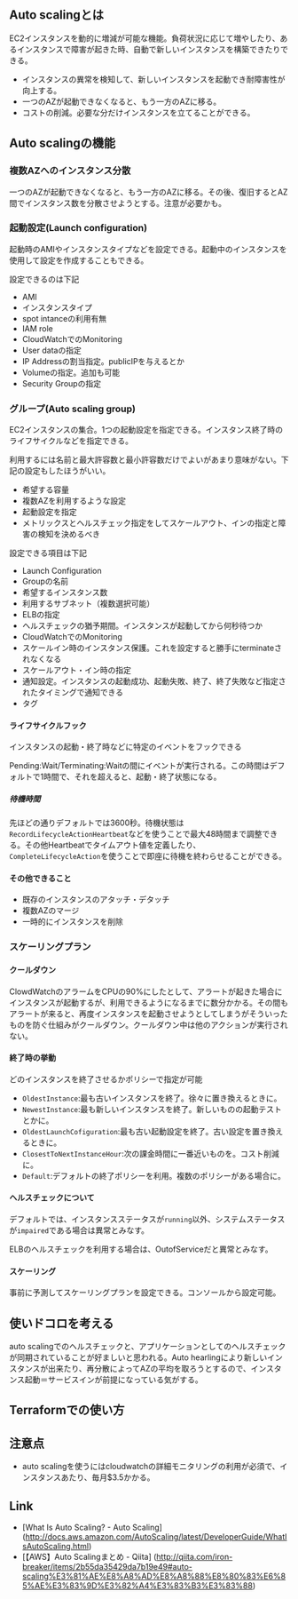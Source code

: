 ## Auto scalingとは
EC2インスタンスを動的に増減が可能な機能。負荷状況に応じて増やしたり、あるインスタンスで障害が起きた時、自動で新しいインスタンスを構築できたりできる。

* インスタンスの異常を検知して、新しいインスタンスを起動でき耐障害性が向上する。
* 一つのAZが起動できなくなると、もう一方のAZに移る。
* コストの削減。必要な分だけインスタンスを立てることができる。

## Auto scalingの機能
### 複数AZへのインスタンス分散
一つのAZが起動できなくなると、もう一方のAZに移る。その後、復旧するとAZ間でインスタンス数を分散させようとする。注意が必要かも。

### 起動設定(Launch configuration)
起動時のAMIやインスタンスタイプなどを設定できる。起動中のインスタンスを使用して設定を作成することもできる。

設定できるのは下記
* AMI
* インスタンスタイプ
* spot intanceの利用有無
* IAM role
* CloudWatchでのMonitoring
* User dataの指定
* IP Addressの割当指定。publicIPを与えるとか
* Volumeの指定。追加も可能
* Security Groupの指定


### グループ(Auto scaling group)

EC2インスタンスの集合。1つの起動設定を指定できる。インスタンス終了時のライフサイクルなどを指定できる。

利用するには名前と最大許容数と最小許容数だけでよいがあまり意味がない。下記の設定もしたほうがいい。

* 希望する容量
* 複数AZを利用するような設定
* 起動設定を指定
* メトリックスとヘルスチェック指定をしてスケールアウト、インの指定と障害の検知を決めるべき

設定できる項目は下記

* Launch Configuration
* Groupの名前
* 希望するインスタンス数
* 利用するサブネット（複数選択可能）
* ELBの指定
* ヘルスチェックの猶予期間。インスタンスが起動してから何秒待つか
* CloudWatchでのMonitoring
* スケールイン時のインスタンス保護。これを設定すると勝手にterminateされなくなる
* スケールアウト・イン時の指定
* 通知設定。インスタンスの起動成功、起動失敗、終了、終了失敗など指定されたタイミングで通知できる
* タグ

#### ライフサイクルフック
インスタンスの起動・終了時などに特定のイベントをフックできる

Pending:Wait/Terminating:Waitの間にイベントが実行される。この時間はデフォルトで1時間で、それを超えると、起動・終了状態になる。

##### 待機時間
先ほどの通りデフォルトでは3600秒。待機状態は`RecordLifecycleActionHeartbeat`などを使うことで最大48時間まで調整できる。その他Heartbeatでタイムアウト値を定義したり、`CompleteLifecycleAction`を使うことで即座に待機を終わらせることができる。

#### その他できること
* 既存のインスタンスのアタッチ・デタッチ
* 複数AZのマージ
* 一時的にインスタンスを削除


### スケーリングプラン
#### クールダウン
ClowdWatchのアラームをCPUの90%にしたとして、アラートが起きた場合にインスタンスが起動するが、利用できるようになるまでに数分かかる。その間もアラートが来ると、再度インスタンスを起動させようとしてしまうがそういったものを防ぐ仕組みがクールダウン。クールダウン中は他のアクションが実行されない。

#### 終了時の挙動
どのインスタンスを終了させるかポリシーで指定が可能

* `OldestInstance`:最も古いインスタンスを終了。徐々に置き換えるときに。
* `NewestInstance`:最も新しいインスタンスを終了。新しいものの起動テストとかに。
* `OldestLaunchCofiguration`:最も古い起動設定を終了。古い設定を置き換えるときに。
* `ClosestToNextInstanceHour`:次の課金時間に一番近いものを。コスト削減に。
* `Default`:デフォルトの終了ポリシーを利用。複数のポリシーがある場合に。

#### ヘルスチェックについて
デフォルトでは、インスタンスステータスが`running`以外、システムステータスが`impaired`である場合は異常とみなす。

ELBのヘルスチェックを利用する場合は、OutofServiceだと異常とみなす。

#### スケーリング
事前に予測してスケーリングプランを設定できる。コンソールから設定可能。


## 使いドコロを考える
auto scalingでのヘルスチェックと、アプリケーションとしてのヘルスチェックが同期されていることが好ましいと思われる。Auto hearlingにより新しいインスタンスが出来たり、再分散によってAZの平均を取ろうとするので、インスタンス起動＝サービスインが前提になっている気がする。

## Terraformでの使い方

## 注意点
* auto scalingを使うにはcloudwatchの詳細モニタリングの利用が必須で、インスタンスあたり、毎月$3.5かかる。

## Link
* [What Is Auto Scaling? - Auto Scaling] (http://docs.aws.amazon.com/AutoScaling/latest/DeveloperGuide/WhatIsAutoScaling.html)
* [【AWS】Auto Scalingまとめ - Qiita] (http://qiita.com/iron-breaker/items/2b55da35429da7b19e49#auto-scaling%E3%81%AE%E8%A8%AD%E8%A8%88%E8%80%83%E6%85%AE%E3%83%9D%E3%82%A4%E3%83%B3%E3%83%88)
